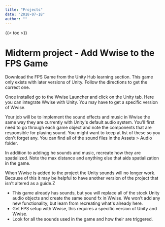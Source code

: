 ```yaml
---
title: "Projects"
date: "2018-07-18"
author: ""
---
```


{{< toc >}}

# Midterm project - Add Wwise to the FPS Game

Download the FPS Game from the Unity Hub learning section. This game only exists with later versions of Unity. Follow the directions to get the correct one.

Once installed go to the Wwise Launcher and click on the Unity tab. Here you can integrate Wwise with Unity. You may have to get a specific version of Wwise.

Your job will be to implement the sound effects and music in Wwise the same way they are currently with Unity's default audio system. You'll first need to go through each game object and note the components that are responsible for playing sound. You might want to keep at list of these so you don't forget any. You can find all of the sound files in the Assets > Audio folder.

In addition to addingg he sounds and music, recreate how they are spatialized. Note the max distance and anything else that aids spatialization in the game.

When Wwise is added to the project the Unity sounds will no longer work. Because of this it may be helpful to have another version of the project that isn't altered as a guide.Z

- This game already has sounds, but you will replace all of the stock Unity audio objects and create the same sound fx in Wwise. We won't add any new functionality, but learn from recreating what's already here.
- Get FPS setup with Wwise, this requires a specific version of Unity and Wwise.
- Look for all the sounds used in the game and how their are triggered.
